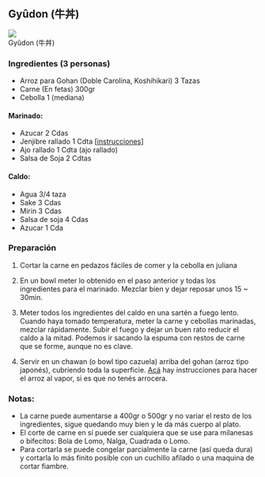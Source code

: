 ## Gyûdon (牛丼)

<div class="image">
  <img src="http://distilleryimage9.s3.amazonaws.com/79cfb59ecde811e193c122000a1e87b7_6.jpg" />
  <div class="caption">Gyûdon (牛丼)</div>
</div>


### Ingredientes (3 personas)
* Arroz para Gohan (Doble Carolina, Koshihikari) 3 Tazas
* Carne (En fetas) 300gr
* Cebolla 1 (mediana)

#### Marinado:
* Azucar 2 Cdas
* Jenjibre rallado 1 Cdta [[instrucciones](http://www.tepore.com/user/ja/cooking/5bc1e0c1-05b8-11e2-b984-ebae048d4509)]
* Ajo rallado 1 Cdta (ajo rallado)
* Salsa de Soja 2 Cdtas

#### Caldo:
* Agua 3/4 taza
* Sake 3 Cdas
* Mirin 3 Cdas
* Salsa de soja 4 Cdas
* Azucar 1 Cda

### Preparación
1. Cortar la carne en pedazos fáciles de comer y la cebolla en juliana

2. En un bowl meter lo obtenido en el paso anterior y todas los ingredientes
para el marinado. Mezclar bien y dejar reposar unos 15 ~ 30min.

3. Meter todos los ingredientes del caldo en una sartén a fuego lento. Cuando
haya tomado temperatura, meter la carne y cebollas marinadas, mezclar
rápidamente. Subir el fuego y dejar un buen rato reducir el caldo a la mitad.
Podemos ir sacando la espuma con restos de carne que se forme, aunque no es
clave.

4. Servir en un chawan (o bowl tipo cazuela) arriba del gohan (arroz tipo
japonés), cubriendo toda la superficie. [Acá](http://www.bob-an.com/recipe/dailyjc/hints/gohan/gohan.html)
hay instrucciones para hacer el arroz al vapor, si es que no tenés arrocera.

### Notas:
* La carne puede aumentarse a 400gr o 500gr y no variar el resto de los
ingredientes, sigue quedando muy bien y le da más cuerpo al plato.
* El corte de carne en sí puede ser cualquiera que se use para milanesas o
bifecitos: Bola de Lomo, Nalga, Cuadrada o Lomo.
* Para cortarla se puede congelar parcialmente la carne (así queda dura) y
cortarla lo más finito posible con un cuchillo afilado o una maquina de cortar
fiambre.
